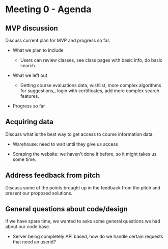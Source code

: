 # Meeting 0 - Agenda

## MVP discussion
Discuss current plan for MVP and progress so far.
- What we plan to include
  * Users can review classes, see class pages with basic info, do basic search.

- What we left out
  * Getting course evaluations data, wishlist, more complex algorithms for suggestions,, login with certificates, add more complex search features.

- Progress so far

## Acquiring data

Discuss what is the best way to get access to course information data.

- Warehouse: need to wait until they give us access

- Scraping the website: we haven't done it before, so it might takes us some time.

## Address feedback from pitch

Discuss some of the points brought up in the feedback from the pitch and present our proposed solutions.

## General questions about code/design

If we have spare time, we wanted to asks some general questions we had about our code base.
- Server being completely API based, how do we handle certain requests that need an userid?

